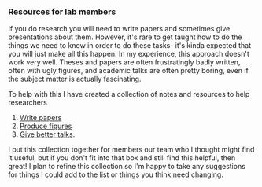### Resources for lab members

If you do research you will need to write papers and sometimes give presentations about them. However, it's rare to get taught how to do the things we need to know in order to do these tasks- it's kinda expected that you will just make all this happen. In my experience, this approach doesn't work very well. Theses and papers are often frustratingly badly written, often with ugly figures, and academic talks are often pretty boring, even if the subject matter is actually fascinating.  

To help with this I have created a collection of notes and resources to help researchers 
1. [Write papers](https://github.com/phil-martin-research/researcher_resources/blob/main/writing.md)
2. [Produce figures](https://github.com/phil-martin-research/researcher_resources/blob/main/producing_figures.md)
3. [Give better talks](https://github.com/phil-martin-research/researcher_resources/blob/main/presentations.md). 

I put this collection together for members our team who I thought might find it useful, but if you don't fit into that box and still find this helpful, then great! I plan to refine this collection so I'm happy to take any suggestions for things I could add to the list or things you think need changing.
